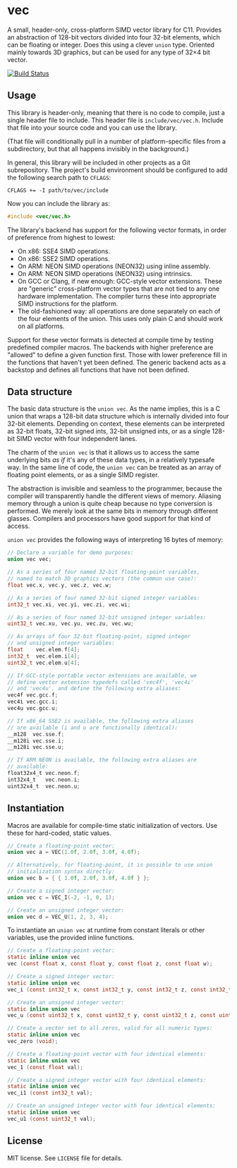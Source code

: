 # vec

A small, header-only, cross-platform SIMD vector library for C11. Provides an
abstraction of 128-bit vectors divided into four 32-bit elements, which can be
floating or integer. Does this using a clever `union` type. Oriented mainly
towards 3D graphics, but can be used for any type of 32×4 bit vector.

[![Build Status](https://travis-ci.org/aklomp/vec.svg)](https://travis-ci.org/aklomp/vec)

## Usage

This library is header-only, meaning that there is no code to compile, just a
single header file to include. This header file is `include/vec/vec.h`. Include
that file into your source code and you can use the library.

(That file will conditionally pull in a number of platform-specific files from
a subdirectory, but that all happens invisibly in the background.)

In general, this library will be included in other projects as a Git
subrepository. The project's build environment should be configured to add the
following search path to `CFLAGS`:

```make
CFLAGS += -I path/to/vec/include
```

Now you can include the library as:

```c
#include <vec/vec.h>
```

The library's backend has support for the following vector formats, in order of
preference from highest to lowest:

- On x86: SSE4 SIMD operations.
- On x86: SSE2 SIMD operations.
- On ARM: NEON SIMD operations (NEON32) using inline assembly.
- On ARM: NEON SIMD operations (NEON32) using intrinsics.
- On GCC or Clang, if new enough: GCC-style vector extensions. These are
  "generic" cross-platform vector types that are not tied to any one hardware
  implementation. The compiler turns these into appropriate SIMD instructions
  for the platform.
- The old-fashioned way: all operations are done separately on each of the four
  elements of the union. This uses only plain C and should work on all
  platforms.

Support for these vector formats is detected at compile time by testing
predefined compiler macros. The backends with higher preference are "allowed"
to define a given function first. Those with lower preference fill in the
functions that haven't yet been defined. The generic backend acts as a backstop
and defines all functions that have not been defined.

## Data structure

The basic data structure is the `union vec`. As the name implies, this is a C
union that wraps a 128-bit data structure which is internally divided into four
32-bit elements. Depending on context, these elements can be interpreted as
32-bit floats, 32-bit signed ints, 32-bit unsigned ints, or as a single 128-bit
SIMD vector with four independent lanes.

The charm of the `union vec` is that it allows us to access the same underlying
bits *as if* it's any of these data types, in a relatively typesafe way. In the
same line of code, the `union vec` can be treated as an array of floating point
elements, or as a single SIMD register.

The abstraction is invisible and seamless to the programmer, because the
compiler will transparently handle the different views of memory. Aliasing
memory through a union is quite cheap because no type conversion is performed.
We merely look at the same bits in memory through different glasses. Compilers
and processors have good support for that kind of access.

`union vec` provides the following ways of interpreting 16 bytes of memory:

```c
// Declare a variable for demo purposes:
union vec vec;

// As a series of four named 32-bit floating-point variables,
// named to match 3D graphics vectors (the common use case):
float vec.x, vec.y, vec.z, vec.w;

// As a series of four named 32-bit signed integer variables:
int32_t vec.xi, vec.yi, vec.zi, vec.wi;

// As a series of four named 32-bit unsigned integer variables:
uint32_t vec.xu, vec.yu, vec.zu, vec.wu;

// As arrays of four 32-bit floating-point, signed integer
// and unsigned integer variables:
float    vec.elem.f[4];
int32_t  vec.elem.i[4];
uint32_t vec.elem.u[4];

// If GCC-style portable vector extensions are available, we
// define vector extension typedefs called 'vec4f', 'vec4i'
// and 'vec4u', and define the following extra aliases:
vec4f vec.gcc.f;
vec4i vec.gcc.i;
vec4u vec.gcc.u;

// If x86_64 SSE2 is available, the following extra aliases
// are available (i and u are functionally identical):
__m128  vec.sse.f;
__m128i vec.sse.i;
__m128i vec.sse.u;

// If ARM NEON is available, the following extra aliases are
// available:
float32x4_t vec.neon.f;
int32x4_t   vec.neon.i;
uint32x4_t  vec.neon.u;
```

## Instantiation

Macros are available for compile-time static initialization of vectors. Use
these for hard-coded, static values.

```c
// Create a floating-point vector:
union vec a = VEC(1.0f, 2.0f, 3.0f, 4.0f);

// Alternatively, for floating-point, it is possible to use union
// initialization syntax directly:
union vec b = { { 1.0f, 2.0f, 3.0f, 4.0f } };

// Create a signed integer vector:
union vec c = VEC_I(-2, -1, 0, 1);

// Create an unsigned integer vector:
union vec d = VEC_U(1, 2, 3, 4);
```

To instantiate an `union vec` at runtime from constant literals or other
variables, use the provided inline functions.

```c
// Create a floating-point vector:
static inline union vec
vec (const float x, const float y, const float z, const float w);

// Create a signed integer vector:
static inline union vec
vec_i (const int32_t x, const int32_t y, const int32_t z, const int32_t w);

// Create an unsigned integer vector:
static inline union vec
vec_u (const uint32_t x, const uint32_t y, const uint32_t z, const uint32_t w);
```

```c
// Create a vector set to all zeros, valid for all numeric types:
static inline union vec
vec_zero (void);
```

```c
// Create a floating-point vector with four identical elements:
static inline union vec
vec_1 (const float val);

// Create a signed integer vector with four identical elements:
static inline union vec
vec_i1 (const int32_t val);

// Create an unsigned integer vector with four identical elements:
static inline union vec
vec_u1 (const uint32_t val);
```

## License

MIT license. See `LICENSE` file for details.
